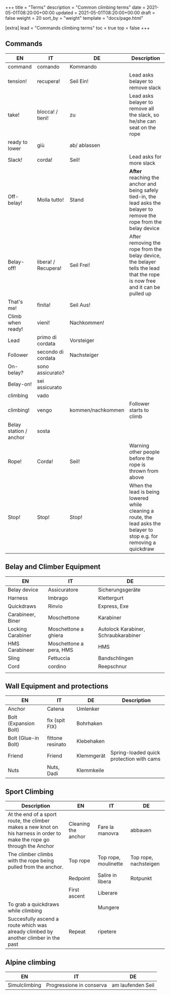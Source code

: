 +++
title = "Terms"
description = "Common climbing terms"
date = 2021-05-01T08:20:00+00:00
updated = 2021-05-01T08:20:00+00:00
draft = false
weight = 20
sort_by = "weight"
template = "docs/page.html"

[extra]
lead = "Commands climbing terms"
toc = true
top = false
+++

## Commands


| EN                     | IT                    | DE                | Description                                                                                                                 |
|------------------------|-----------------------|-------------------|-----------------------------------------------------------------------------------------------------------------------------|
| command                | comando               | Kommando          |                                                                                                                             |
| tension!               | recupera!             | Seil Ein!         | Lead asks belayer to remove slack                                                                                           |
| take!                  | blocca!  / tieni!     | zu                | Lead asks belayer to remove all the slack, so he/she can seat on the rope                                                   |
| ready to lower         | giù                   | ab/ ablassen      |                                                                                                                             |
| Slack!                 | corda!                | Seil!             | Lead asks for more slack                                                                                                    |
| Off-belay!             | Molla tutto!          | Stand             | **After** reaching the anchor and being safely tied-in, the lead asks the belayer to remove the rope from the belay device  |
| Belay-off!             | libera!   / Recupera! | Seil Frei!        | After removing the rope from the belay device, the belayer tells the lead that the rope is now free and it can be pulled up |
| That's me!             | finita!               | Seil Aus!         |                                                                                                                             |
| Climb when ready!      | vieni!                | Nachkommen!       |                                                                                                                             |
| Lead                   | primo  di cordata     | Vorsteiger        |                                                                                                                             |
| Follower               | secondo di cordata    | Nachsteiger       |                                                                                                                             |
| On-belay?              | sono assicurato?      |                   |                                                                                                                             |
| Belay-on!              | sei assicurato        |                   |                                                                                                                             |
| climbing               | vado                  |                   |                                                                                                                             |
| climbing!              | vengo                 | kommen/nachkommen | Follower starts to climb                                                                                                    |
| Belay station / anchor | sosta                 |                   |                                                                                                                             |
| Rope!                  | Corda!                | Seil!             | Warning other people before the rope is thrown from above                                                                   |
| Stop!                  | Stop!                 | Stop!             | When the lead is being lowered while cleaning a route, the lead asks the belayer to stop e.g. for removing a quickdraw      |                                                                                                                            |

## Belay and Climber Equipment

| EN                | IT                      | DE                                   |
|-------------------|-------------------------|--------------------------------------|
| Belay device      | Assicuratore            | Sicherungsgeräte                     |
| Harness           | Imbrago                 | Klettergurt                          |
| Quickdraws        | Rinvio                  | Express, Exe                         |
| Carabineer, Biner | Moschettone             | Karabiner                            |
| Locking Carabiner | Moschettone a ghiera    | Autolock Karabiner, Schraubkarabiner |
| HMS Carabineer    | Moschettone a pera, HMS | HMS                                  |
| Sling             | Fettuccia               | Bandschlingen                        |
| Cord              | cordino                 | Reepschnur                           |
|                   |                         |                                      |



## Wall Equipment and protections


| EN                    | IT               | DE         | Description                              |
|-----------------------|------------------|------------|------------------------------------------|
| Anchor                | Catena           | Umlenker   |                                          |
| Bolt (Expansion Bolt) | fix (spit FIX)   | Bohrhaken  |                                          |
| Bolt (Glue-in Bolt)   | fittone resinato | Klebehaken |                                          |
| Friend                | Friend           | Klemmgerät | Spring-loaded quick protection with cams |
| Nuts                  | Nuts, Dadi       | Klemmkeile |                                          |


## Sport Climbing 

| Description                                                                                                              | EN                  | IT                   | DE                    |
|--------------------------------------------------------------------------------------------------------------------------|---------------------|----------------------|-----------------------|
| At the end of a sport route, the climber makes a new knot on his harness in order to make the rope go through the Anchor | Cleaning the anchor | Fare la manovra      | abbauen               |
| The climber climbs with the rope being pulled from the anchor.                                                           | Top rope            | Top rope, moulinette | Top rope, nachsteigen |
|                                                                                                                          | Redpoint            | Salire in libera     | Rotpunkt              |
|                                                                                                                          | First ascent        | Liberare             |                       |
| To grab a quickdraws while climbing                                                                                      |                     | Mungere              |                       |
| Succesfully ascend a route which was already climbed by another climber in the past                                      | Repeat              | ripetere             |                       |

## Alpine climbing

| EN            | IT                       | DE                |
|---------------|--------------------------|-------------------|
| Simulclimbing | Progressione in conserva | am laufenden Seil |
